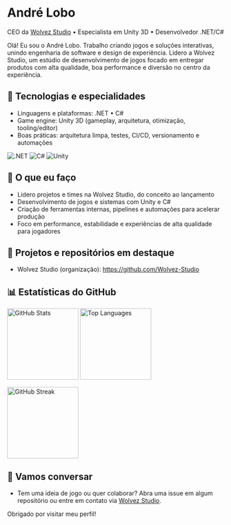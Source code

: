 # André Lobo

CEO da [Wolvez Studio](https://github.com/Wolvez-Studio) • Especialista em Unity 3D • Desenvolvedor .NET/C#

Olá! Eu sou o André Lobo. Trabalho criando jogos e soluções interativas, unindo engenharia de software e design de experiência. Lidero a Wolvez Studio, um estúdio de desenvolvimento de jogos focado em entregar produtos com alta qualidade, boa performance e diversão no centro da experiência.

## 🧰 Tecnologias e especialidades
- Linguagens e plataformas: .NET • C#
- Game engine: Unity 3D (gameplay, arquitetura, otimização, tooling/editor)
- Boas práticas: arquitetura limpa, testes, CI/CD, versionamento e automações

<p>
  <img alt=".NET" src="https://img.shields.io/badge/.NET-512BD4?style=for-the-badge&logo=dotnet&logoColor=white">
  <img alt="C#" src="https://img.shields.io/badge/C%23-239120?style=for-the-badge&logo=csharp&logoColor=white">
  <img alt="Unity" src="https://img.shields.io/badge/Unity-100000?style=for-the-badge&logo=unity&logoColor=white">
</p>

## 🚀 O que eu faço
- Lidero projetos e times na Wolvez Studio, do conceito ao lançamento
- Desenvolvimento de jogos e sistemas com Unity e C#
- Criação de ferramentas internas, pipelines e automações para acelerar produção
- Foco em performance, estabilidade e experiências de alta qualidade para jogadores

## 🧩 Projetos e repositórios em destaque
- Wolvez Studio (organização): https://github.com/Wolvez-Studio

## 📊 Estatísticas do GitHub
<p>
  <img src="https://github-readme-stats.vercel.app/api?username=andre-lobo&show_icons=true&theme=transparent" alt="GitHub Stats" height="165" />
  <img src="https://github-readme-stats.vercel.app/api/top-langs/?username=andre-lobo&layout=compact&theme=transparent" alt="Top Languages" height="165" />
</p>
<p>
  <img src="https://streak-stats.demolab.com?user=andre-lobo&theme=transparent" alt="GitHub Streak" height="165" />
</p>

## 🤝 Vamos conversar
- Tem uma ideia de jogo ou quer colaborar? Abra uma issue em algum repositório ou entre em contato via [Wolvez Studio](https://github.com/Wolvez-Studio).

Obrigado por visitar meu perfil!
